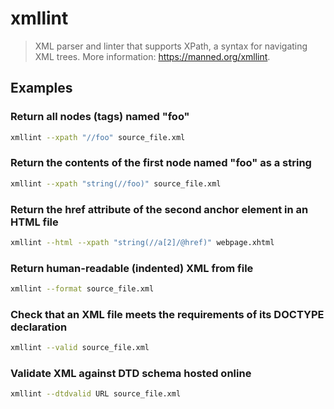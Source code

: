 # xmllint

> XML parser and linter that supports XPath, a syntax for navigating XML trees. More information: <https://manned.org/xmllint>.

## Examples

### Return all nodes (tags) named "foo"

```bash
xmllint --xpath "//foo" source_file.xml
```

### Return the contents of the first node named "foo" as a string

```bash
xmllint --xpath "string(//foo)" source_file.xml
```

### Return the href attribute of the second anchor element in an HTML file

```bash
xmllint --html --xpath "string(//a[2]/@href)" webpage.xhtml
```

### Return human-readable (indented) XML from file

```bash
xmllint --format source_file.xml
```

### Check that an XML file meets the requirements of its DOCTYPE declaration

```bash
xmllint --valid source_file.xml
```

### Validate XML against DTD schema hosted online

```bash
xmllint --dtdvalid URL source_file.xml
```
